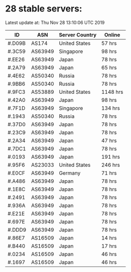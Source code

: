 # 28 stable servers:

Latest update at: Thu Nov 28 13:10:06 UTC 2019

| ID | ASN | Server Country | Online |
| -- | --- | -------------- | ------ |
| #.D09B | AS174 | United States | 57 hrs |
| #.3C59 | AS63949 | Singapore | 98 hrs |
| #.EE26 | AS63949 | Japan | 78 hrs |
| #.2A79 | AS63949 | Japan | 65 hrs |
| #.4E62 | AS50340 | Russia | 78 hrs |
| #.9BB6 | AS50340 | Russia | 78 hrs |
| #.9FC3 | AS53889 | United States | 1148 hrs |
| #.42A0 | AS63949 | Japan | 98 hrs |
| #.7F1D | AS63949 | Singapore | 134 hrs |
| #.1943 | AS50340 | Russia | 78 hrs |
| #.37D0 | AS63949 | Japan | 78 hrs |
| #.23C9 | AS63949 | Japan | 78 hrs |
| #.2A34 | AS63949 | Japan | 47 hrs |
| #.7DC1 | AS63949 | Japan | 78 hrs |
| #.0193 | AS63949 | Japan | 191 hrs |
| #.95F6 | AS23033 | United States | 246 hrs |
| #.E0CF | AS63949 | Germany | 71 hrs |
| #.A486 | AS63949 | Japan | 78 hrs |
| #.1E8C | AS63949 | Japan | 78 hrs |
| #.2491 | AS63949 | Japan | 78 hrs |
| #.936A | AS63949 | Japan | 78 hrs |
| #.E21E | AS63949 | Japan | 78 hrs |
| #.697E | AS63949 | Japan | 78 hrs |
| #.DDD9 | AS63949 | Japan | 78 hrs |
| #.86E7 | AS16509 | Japan | 14 hrs |
| #.B440 | AS16509 | Japan | 17 hrs |
| #.0234 | AS16509 | Japan | 46 hrs |
| #.1697 | AS16509 | Japan | 46 hrs |

